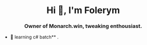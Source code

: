 <h1 align="center">Hi 👋, I'm Folerym</h1>
<h3 align="center"> Owner of Monarch.win, tweaking enthousiast.</h3>

<!-- <p align="left"> <a href="https://github.com/ryo-ma/github-profile-trophy"><img src="https://github-profile-trophy.vercel.app/?username=zusier" alt="zusier" /></a> </p> -->


- 🔭  learning c# batch** .



